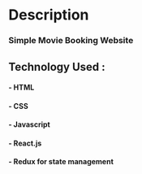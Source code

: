 # Description

### Simple Movie Booking Website

## Technology Used :

#### - HTML
#### - CSS
#### - Javascript
#### - React.js
#### - Redux for state management
